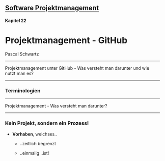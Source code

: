 ## [Software Projektmanagement](index.html)

#### Kapitel 22

# Projektmanagement - GitHub

Pascal Schwartz

---

 Projektmanagement unter GitHub - Was versteht man darunter und wie nutzt man es?

----

### Terminologien



---

 Projektmanagement - Was versteht man darunter?

----

### Kein Projekt, sondern ein Prozess!

* **Vorhaben**, welchses..

    * ..zeitlich begrenzt

    * ..einmalig        ..ist!




